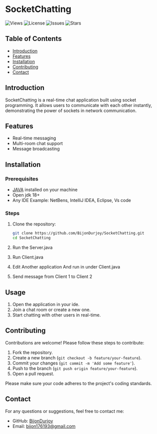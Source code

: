# SocketChatting
![Views](https://hits.dwyl.com/BijonDurjoy/SocketChatting.svg)
![License](https://img.shields.io/github/license/BijonDurjoy/SocketChatting)
![Issues](https://img.shields.io/github/issues/BijonDurjoy/SocketChatting)
![Stars](https://img.shields.io/github/stars/BijonDurjoy/SocketChatting)

## Table of Contents
- [Introduction](#introduction)
- [Features](#features)
- [Installation](#installation)
- [Contributing](#contributing)
- [Contact](#contact)

## Introduction
SocketChatting is a real-time chat application built using socket programming. It allows users to communicate with each other instantly, demonstrating the power of sockets in network communication.

## Features
- Real-time messaging
- Multi-room chat support
- Message broadcasting

## Installation

### Prerequisites
- [JAVA](https://www.java.com/en/) installed on your machine
- Open jdk 18+
- Any IDE Example: NetBens, IntelliJ IDEA, Eclipse, Vs code

### Steps
1. Clone the repository:
    ```bash
    git clone https://github.com/BijonDurjoy/SocketChatting.git
    cd SocketChatting
    ```

2. Run the Server.java

3. Run Client.java

4. Edit Another application And run in under Client.java

5. Send message from Client 1 to Client 2


## Usage
1. Open the application in your ide.
2. Join a chat room or create a new one.
4. Start chatting with other users in real-time.

## Contributing
Contributions are welcome! Please follow these steps to contribute:

1. Fork the repository.
2. Create a new branch (`git checkout -b feature/your-feature`).
3. Commit your changes (`git commit -m 'Add some feature'`).
4. Push to the branch (`git push origin feature/your-feature`).
5. Open a pull request.

Please make sure your code adheres to the project's coding standards.

## Contact
For any questions or suggestions, feel free to contact me:

- GitHub: [BijonDurjoy](https://github.com/BijonDurjoy)
- Email: [bijon176193@gmail.com](mailto:bijon176193@gmail.com)


